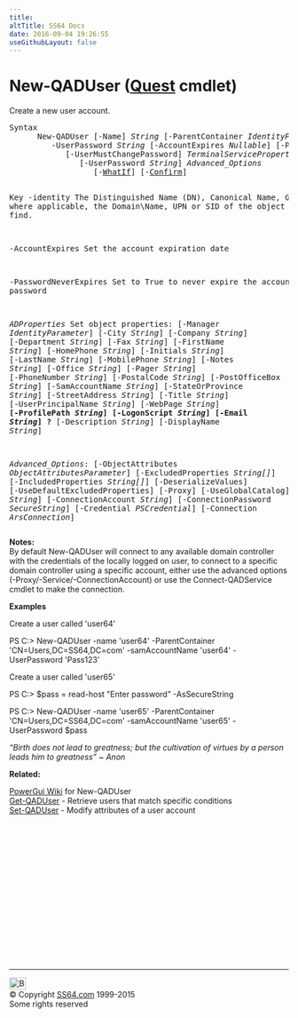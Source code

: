 ```yaml
---
title:
altTitle: SS64 Docs
date: 2016-09-04 19:26:55
useGithubLayout: false
---
```

<!-- #BeginLibraryItem "/Library/head_ps.lbi" --><!-- #EndLibraryItem --><h1>New-QADUser (<a href="quest.html">Quest</a> cmdlet) </h1> 
<p>Create a new user account.</p>
<pre>Syntax
      New-QADUser [-Name] <i>String</i> [-ParentContainer <i>IdentityParameter</i>] <i>ADProperties</i>
         -UserPassword <i>String</i> [-AccountExpires <i>Nullable</i>] [-PasswordNeverExpires]
            [-UserMustChangePassword] <i>TerminalServiceProperties</i>
               [-UserPassword <i>String</i>] <i>Advanced_Options</i>
                  [-<a href="common.html">WhatIf</a>] [-<a href="common.html">Confirm</a>]

Key
   -identity    The Distinguished Name (DN), Canonical Name, GUID or, where applicable,
                the Domain\Name, UPN or SID of the object you wish to find. 

   -AccountExpires
                Set the account expiration date

   -PasswordNeverExpires
                Set to True to never expire the account password

   <i>ADProperties</i>
                Set object properties:
                [-Manager <i>IdentityParameter</i>] [-City <i>String</i>] [-Company <i>String</i>]
                [-Department <i>String</i>] [-Fax <i>String</i>] [-FirstName <i>String</i>]
                [-HomePhone <i>String</i>] [-Initials <i>String</i>]  [-LastName <i>String</i>]
                [-MobilePhone <i>String</i>] [-Notes <i>String</i>] [-Office <i>String</i>]
                [-Pager <i>String</i>] [-PhoneNumber <i>String</i>] [-PostalCode <i>String</i>]
                [-PostOfficeBox <i>String</i>] [-SamAccountName <i>String</i>] [-StateOrProvince <i>String</i>]
                [-StreetAddress <i>String</i>] [-Title <i>String</i>] [-UserPrincipalName <i>String</i>]
                [-WebPage <i>String</i>] 
               <b> [-ProfilePath <i>String</i>] [-LogonScript <i>String</i>] [-Email <i>String</i>] ?</b>
                [-Description <i>String</i>] [-DisplayName <i>String</i>] 

  <i>Advanced_Options</i>:
                [-ObjectAttributes <i>ObjectAttributesParameter</i>] 
                [-ExcludedProperties <i>String[]</i>] [-IncludedProperties <i>String[]</i>]
                [-DeserializeValues] [-UseDefaultExcludedProperties] 
                [-Proxy] [-UseGlobalCatalog] [-Service <i>String</i>]
                [-ConnectionAccount <i>String</i>] [-ConnectionPassword <i>SecureString</i>] 
                [-Credential <i>PSCredential</i>] [-Connection <i>ArsConnection</i>]</pre>
<p>
  <b>Notes:</b>        <br>
By default <span class="code">New-QADUser</span> will connect to any available domain controller with the credentials of the locally logged on user, to connect to a specific domain controller using a specific account, either use the advanced options (-Proxy/-Service/-ConnectionAccount) or use the <span class="code">Connect-QADService</span> cmdlet to make the connection. </p>
<p><b>Examples</b></p>
<p>Create a user called 'user64' </p>
<p><span class="code">PS C:&gt; New-QADUser  -name 'user64' -ParentContainer 'CN=Users,DC=SS64,DC=com' -samAccountName 'user64' -UserPassword 'Pass123'</span></p>
<p> Create a user called 'user65' </p>
<p><span class="code">PS C:&gt; $pass = read-host "Enter password" -AsSecureString</span></p>
<p><span class="code">PS C:&gt; New-QADUser  -name 'user65' -ParentContainer 'CN=Users,DC=SS64,DC=com' -samAccountName 'user65' -UserPassword $pass</span></p>
<p class="quote"><i>“Birth does not lead to greatness; but the cultivation of virtues by a person leads him to greatness” ~ Anon </i></p>
<p><b>Related:</b></p>
<p><a href="http://wiki.powergui.org/index.php/New-QADUser">PowerGui Wiki</a> for New-QADUser<br>
<a href="get-qaduser.html">Get-QADUser</a> - Retrieve users that match specific conditions<a href="set-qaduser.html"><br>Set-QADUser</a> - Modify attributes of a user account</p><!-- #BeginLibraryItem "/Library/foot_ps.lbi" --><p>
<!-- PowerShell300 -->
<ins class="adsbygoogle" style="display:inline-block;width:300px;height:250px" data-ad-client="ca-pub-6140977852749469" data-ad-slot="6253539900"></ins>
<script>
(adsbygoogle = window.adsbygoogle || []).push({});
</script></p>
<hr>
<div id="bl" class="footer"><a href="new-qaduser.html#"><img src="../images/top.png" width="30" height="22" alt="Back to the Top"></a></div>
<div id="br" class="footer, tagline">© Copyright <a href="../index.html">SS64.com</a> 1999-2015<br>
Some rights reserved</div><!-- #EndLibraryItem -->

